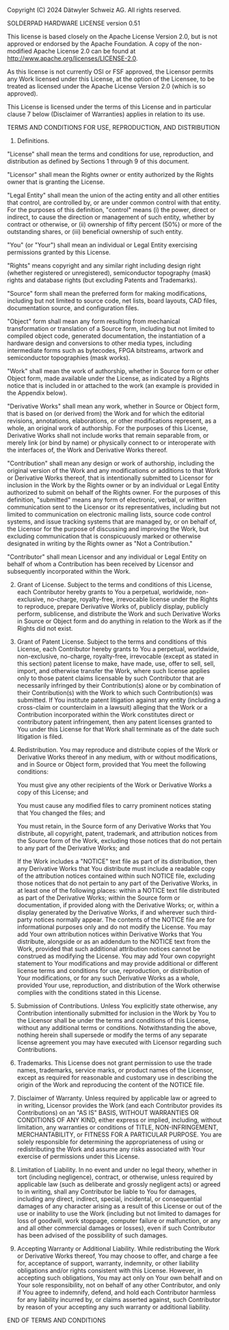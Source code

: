 Copyright (C) 2024 Dätwyler Schweiz AG. All rights reserved.

SOLDERPAD HARDWARE LICENSE version 0.51

This license is based closely on the Apache License Version 2.0, but is not
approved or endorsed by the Apache Foundation. A copy of the non-modified
Apache License 2.0 can be found at http://www.apache.org/licenses/LICENSE-2.0.

As this license is not currently OSI or FSF approved, the Licensor permits any
Work licensed under this License, at the option of the Licensee, to be treated
as licensed under the Apache License Version 2.0 (which is so approved).

This License is licensed under the terms of this License and in particular
clause 7 below (Disclaimer of Warranties) applies in relation to its use.

TERMS AND CONDITIONS FOR USE, REPRODUCTION, AND DISTRIBUTION

1. Definitions.

"License" shall mean the terms and conditions for use, reproduction, and
distribution as defined by Sections 1 through 9 of this document.

"Licensor" shall mean the Rights owner or entity authorized by the Rights owner
that is granting the License.

"Legal Entity" shall mean the union of the acting entity and all other entities
that control, are controlled by, or are under common control with that entity.
For the purposes of this definition, "control" means (i) the power, direct or
indirect, to cause the direction or management of such entity, whether by
contract or otherwise, or (ii) ownership of fifty percent (50%) or more of the
outstanding shares, or (iii) beneficial ownership of such entity.

"You" (or "Your") shall mean an individual or Legal Entity exercising
permissions granted by this License.

"Rights" means copyright and any similar right including design right (whether
registered or unregistered), semiconductor topography (mask) rights and
database rights (but excluding Patents and Trademarks).

"Source" form shall mean the preferred form for making modifications, including
but not limited to source code, net lists, board layouts, CAD files,
documentation source, and configuration files.

"Object" form shall mean any form resulting from mechanical transformation or
translation of a Source form, including but not limited to compiled object
code, generated documentation, the instantiation of a hardware design and
conversions to other media types, including intermediate forms such as
bytecodes, FPGA bitstreams, artwork and semiconductor topographies (mask
works).

"Work" shall mean the work of authorship, whether in Source form or other
Object form, made available under the License, as indicated by a Rights notice
that is included in or attached to the work (an example is provided in the
Appendix below).

"Derivative Works" shall mean any work, whether in Source or Object form, that
is based on (or derived from) the Work and for which the editorial revisions,
annotations, elaborations, or other modifications represent, as a whole, an
original work of authorship. For the purposes of this License, Derivative Works
shall not include works that remain separable from, or merely link (or bind by
name) or physically connect to or interoperate with the interfaces of, the Work
and Derivative Works thereof.

"Contribution" shall mean any design or work of authorship, including the
original version of the Work and any modifications or additions to that Work or
Derivative Works thereof, that is intentionally submitted to Licensor for
inclusion in the Work by the Rights owner or by an individual or Legal Entity
authorized to submit on behalf of the Rights owner. For the purposes of this
definition, "submitted" means any form of electronic, verbal, or written
communication sent to the Licensor or its representatives, including but not
limited to communication on electronic mailing lists, source code control
systems, and issue tracking systems that are managed by, or on behalf of, the
Licensor for the purpose of discussing and improving the Work, but excluding
communication that is conspicuously marked or otherwise designated in writing
by the Rights owner as "Not a Contribution."

"Contributor" shall mean Licensor and any individual or Legal Entity on behalf
of whom a Contribution has been received by Licensor and subsequently
incorporated within the Work.

2. Grant of License. Subject to the terms and conditions of this License, each
Contributor hereby grants to You a perpetual, worldwide, non-exclusive,
no-charge, royalty-free, irrevocable license under the Rights to reproduce,
prepare Derivative Works of, publicly display, publicly perform, sublicense,
and distribute the Work and such Derivative Works in Source or Object form and
do anything in relation to the Work as if the Rights did not exist.

3. Grant of Patent License. Subject to the terms and conditions of this
License, each Contributor hereby grants to You a perpetual, worldwide,
non-exclusive, no-charge, royalty-free, irrevocable (except as stated in this
section) patent license to make, have made, use, offer to sell, sell, import,
and otherwise transfer the Work, where such license applies only to those
patent claims licensable by such Contributor that are necessarily infringed by
their Contribution(s) alone or by combination of their Contribution(s) with the
Work to which such Contribution(s) was submitted. If You institute patent
litigation against any entity (including a cross-claim or counterclaim in a
lawsuit) alleging that the Work or a Contribution incorporated within the Work
constitutes direct or contributory patent infringement, then any patent
licenses granted to You under this License for that Work shall terminate as of
the date such litigation is filed.

4. Redistribution. You may reproduce and distribute copies of the Work or
Derivative Works thereof in any medium, with or without modifications, and in
Source or Object form, provided that You meet the following conditions:

    You must give any other recipients of the Work or Derivative Works a copy
    of this License; and

    You must cause any modified files to carry prominent notices stating that
    You changed the files; and

    You must retain, in the Source form of any Derivative Works that You
    distribute, all copyright, patent, trademark, and attribution notices from
    the Source form of the Work, excluding those notices that do not pertain to
    any part of the Derivative Works; and

    If the Work includes a "NOTICE" text file as part of its distribution, then
    any Derivative Works that You distribute must include a readable copy of
    the attribution notices contained within such NOTICE file, excluding those
    notices that do not pertain to any part of the Derivative Works, in at
    least one of the following places: within a NOTICE text file distributed as
    part of the Derivative Works; within the Source form or documentation, if
    provided along with the Derivative Works; or, within a display generated by
    the Derivative Works, if and wherever such third-party notices normally
    appear. The contents of the NOTICE file are for informational purposes only
    and do not modify the License. You may add Your own attribution notices
    within Derivative Works that You distribute, alongside or as an addendum to
    the NOTICE text from the Work, provided that such additional attribution
    notices cannot be construed as modifying the License. You may add Your own
    copyright statement to Your modifications and may provide additional or
    different license terms and conditions for use, reproduction, or
    distribution of Your modifications, or for any such Derivative Works as a
    whole, provided Your use, reproduction, and distribution of the Work
    otherwise complies with the conditions stated in this License.

5. Submission of Contributions. Unless You explicitly state otherwise, any
Contribution intentionally submitted for inclusion in the Work by You to the
Licensor shall be under the terms and conditions of this License, without any
additional terms or conditions. Notwithstanding the above, nothing herein shall
supersede or modify the terms of any separate license agreement you may have
executed with Licensor regarding such Contributions.

6. Trademarks. This License does not grant permission to use the trade names,
trademarks, service marks, or product names of the Licensor, except as required
for reasonable and customary use in describing the origin of the Work and
reproducing the content of the NOTICE file.

7. Disclaimer of Warranty. Unless required by applicable law or agreed to in
writing, Licensor provides the Work (and each Contributor provides its
Contributions) on an "AS IS" BASIS, WITHOUT WARRANTIES OR CONDITIONS OF ANY
KIND, either express or implied, including, without limitation, any warranties
or conditions of TITLE, NON-INFRINGEMENT, MERCHANTABILITY, or FITNESS FOR A
PARTICULAR PURPOSE. You are solely responsible for determining the
appropriateness of using or redistributing the Work and assume any risks
associated with Your exercise of permissions under this License.

8. Limitation of Liability. In no event and under no legal theory, whether in
tort (including negligence), contract, or otherwise, unless required by
applicable law (such as deliberate and grossly negligent acts) or agreed to in
writing, shall any Contributor be liable to You for damages, including any
direct, indirect, special, incidental, or consequential damages of any
character arising as a result of this License or out of the use or inability to
use the Work (including but not limited to damages for loss of goodwill, work
stoppage, computer failure or malfunction, or any and all other commercial
damages or losses), even if such Contributor has been advised of the
possibility of such damages.

9. Accepting Warranty or Additional Liability. While redistributing the Work or
Derivative Works thereof, You may choose to offer, and charge a fee for,
acceptance of support, warranty, indemnity, or other liability obligations
and/or rights consistent with this License. However, in accepting such
obligations, You may act only on Your own behalf and on Your sole
responsibility, not on behalf of any other Contributor, and only if You agree
to indemnify, defend, and hold each Contributor harmless for any liability
incurred by, or claims asserted against, such Contributor by reason of your
accepting any such warranty or additional liability.

END OF TERMS AND CONDITIONS